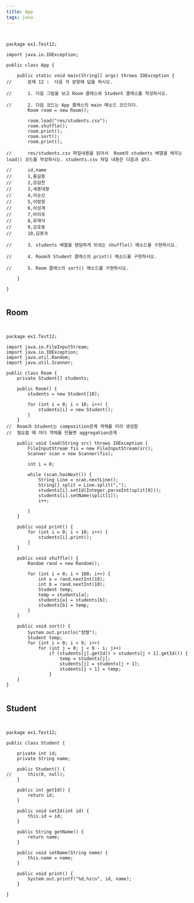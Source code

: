 ```yaml
---
title: App
tags: java
---
```


<pre><code>

package ex1.Test12;

import java.io.IOException;

public class App {

	public static void main(String[] args) throws IOException {
//		문제 12 :  다음 각 문항에 답을 하시오.

//		1. 다음 그림을 보고 Room 클래스와 Student 클래스를 작성하시오.

//		2. 다음 코드는 App 클래스의 main 메소드 코드이다.
		Room room = new Room();
		
		room.load("res/students.csv");
		room.shuffle();
		room.print();
		room.sort();
		room.print();

//		res/students.csv 파일내용을 읽어서  Room의 students 배열을 채우는 load() 코드를 작성하시오. students.csv 파일 내용은 다음과 같다.

//		id,name
//		1,홍길동
//		2,강감찬
//		3,세종대왕
//		4,이순신
//		5,이방원
//		6,이성계
//		7,아이유
//		8,유재석
//		9,강호동
//		10,김종국

//		3. students 배열을 랜덤하게 뒤섞는 shuffle() 메소드를 구현하시오.

//		4. Room과 Student 클래스의 print() 메소드를 구현하시오.

//		5. Room 클래스의 sort() 메소드를 구현하시오.

	}

}

</code></pre>

Room
-------------

<pre><code>

package ex1.Test12;

import java.io.FileInputStream;
import java.io.IOException;
import java.util.Random;
import java.util.Scanner;

public class Room {
	private Student[] students;

	public Room() {
		students = new Student[10];

		for (int i = 0; i < 10; i++) {
			students[i] = new Student();
		}
	}
//	Room과 Student는 composition관계 객체를 미리 생성함
//	필요할 때 마다 객체를 만들면 aggregation관계

	public void load(String src) throws IOException {
		FileInputStream fis = new FileInputStream(src);
		Scanner scan = new Scanner(fis);

		int i = 0;

		while (scan.hasNext()) {
			String Line = scan.nextLine();
			String[] split = Line.split(",");
			students[i].setId(Integer.parseInt(split[0]));
			students[i].setName(split[1]);
			i++;

		}
	}

	public void print() {
		for (int i = 0; i < 10; i++) {
			students[i].print();
		}
	}

	public void shuffle() {
		Random rand = new Random();

		for (int i = 0; i < 100; i++) {
			int a = rand.nextInt(10);
			int b = rand.nextInt(10);
			Student temp;
			temp = students[a];
			students[a] = students[b];
			students[b] = temp;
		}
	}

	public void sort() {
		System.out.println("정렬");
		Student temp;
		for (int i = 0; i < 9; i++)
			for (int j = 0; j < 9 - i; j++)
				if (students[j].getId() > students[j + 1].getId()) {
					temp = students[j];
					students[j] = students[j + 1];
					students[j + 1] = temp;
				}
	}
}

</code></pre>

Student
-------------

<pre><code>

package ex1.Test12;

public class Student {

	private int id;
	private String name;

	public Student() {
//		this(0, null);
	}

	public int getId() {
		return id;
	}

	public void setId(int id) {
		this.id = id;
	}

	public String getName() {
		return name;
	}

	public void setName(String name) {
		this.name = name;
	}

	public void print() {
		System.out.printf("%d,%s\n", id, name);
	}

}

</code></pre>
